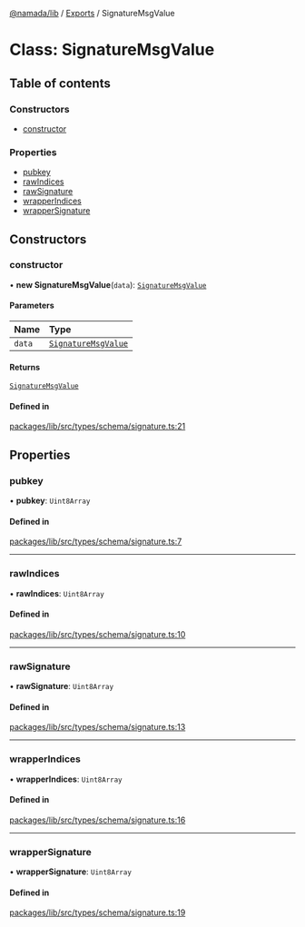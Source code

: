 [@namada/lib](../README.md) / [Exports](../modules.md) / SignatureMsgValue

# Class: SignatureMsgValue

## Table of contents

### Constructors

- [constructor](SignatureMsgValue.md#constructor)

### Properties

- [pubkey](SignatureMsgValue.md#pubkey)
- [rawIndices](SignatureMsgValue.md#rawindices)
- [rawSignature](SignatureMsgValue.md#rawsignature)
- [wrapperIndices](SignatureMsgValue.md#wrapperindices)
- [wrapperSignature](SignatureMsgValue.md#wrappersignature)

## Constructors

### constructor

• **new SignatureMsgValue**(`data`): [`SignatureMsgValue`](SignatureMsgValue.md)

#### Parameters

| Name | Type |
| :------ | :------ |
| `data` | [`SignatureMsgValue`](SignatureMsgValue.md) |

#### Returns

[`SignatureMsgValue`](SignatureMsgValue.md)

#### Defined in

[packages/lib/src/types/schema/signature.ts:21](https://github.com/anoma/namada-sdkjs/blob/d6a15cde252d70b528d7c09b83d669dea20b267b/packages/lib/src/types/schema/signature.ts#L21)

## Properties

### pubkey

• **pubkey**: `Uint8Array`

#### Defined in

[packages/lib/src/types/schema/signature.ts:7](https://github.com/anoma/namada-sdkjs/blob/d6a15cde252d70b528d7c09b83d669dea20b267b/packages/lib/src/types/schema/signature.ts#L7)

___

### rawIndices

• **rawIndices**: `Uint8Array`

#### Defined in

[packages/lib/src/types/schema/signature.ts:10](https://github.com/anoma/namada-sdkjs/blob/d6a15cde252d70b528d7c09b83d669dea20b267b/packages/lib/src/types/schema/signature.ts#L10)

___

### rawSignature

• **rawSignature**: `Uint8Array`

#### Defined in

[packages/lib/src/types/schema/signature.ts:13](https://github.com/anoma/namada-sdkjs/blob/d6a15cde252d70b528d7c09b83d669dea20b267b/packages/lib/src/types/schema/signature.ts#L13)

___

### wrapperIndices

• **wrapperIndices**: `Uint8Array`

#### Defined in

[packages/lib/src/types/schema/signature.ts:16](https://github.com/anoma/namada-sdkjs/blob/d6a15cde252d70b528d7c09b83d669dea20b267b/packages/lib/src/types/schema/signature.ts#L16)

___

### wrapperSignature

• **wrapperSignature**: `Uint8Array`

#### Defined in

[packages/lib/src/types/schema/signature.ts:19](https://github.com/anoma/namada-sdkjs/blob/d6a15cde252d70b528d7c09b83d669dea20b267b/packages/lib/src/types/schema/signature.ts#L19)
